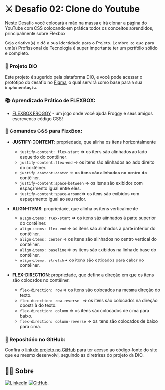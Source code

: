 # ⚔ Desafio 02: Clone do Youtube

Neste Desafio você colocará a mão na massa e irá clonar a página do YouTube com CSS colocando em prática todos os conceitos aprendidos, principalmente sobre Flexbox.

Seja criativo(a) e dê a sua identidade para o Projeto. Lembre-se que para um(a) Profissional de Tecnologia é super importante ter um portfólio sólido e completo.


### 📖 Projeto DIO

Este projeto é sugerido pela plataforma DIO, e você pode acessar o protótipo do desafio no [Figma](https://www.figma.com/file/lrRWUZPKnqMDZrSDJmZxUS/Desafio-de-Flexbox---DIO?type=design&node-id=1-2&mode=design&t=as8qUDYTDbSIxZnh-0), o qual servirá como base para a sua implementação.


### 📚 Aprendizado Prático de FLEXBOX:
 - [FLEXBOX FROGGY](https://flexboxfroggy.com/) - um jogo onde você ajuda Froggy e seus amigos escrevendo código CSS! 


### 🧮 Comandos CSS para FlexBox:


- **JUSTIFY-CONTENT**: propriedade, que alinha os itens horizontalmente
    - `justify-content: flex-start` => os itens são alinhados ao lado esquerdo do contêiner.
    - `justify-content:flex-end` => os itens são alinhados ao lado direito do contêiner.
    - `justify-content:center` => os itens são alinhados no centro do contêiner.
    - `justify-content:space-between` => os itens são exibidos com espaçamento igual entre eles.
    - `justify-content:space-around`=> os itens são exibidos com espaçamento igual ao seu redor.


- **ALIGN-ITEMS**: propriedade, que alinha os itens verticalmente
    - `align-items: flex-start` => os itens são alinhados à parte superior do contêiner.
    - `align-items: flex-end` => os itens são alinhados à parte inferior do contêiner.
    - `align-items: center` => os itens são alinhados no centro vertical do contêiner.
    - `align-items: baseline` => os itens são exibidos na linha de base do contêiner.
    - `align-items: stretch`=> os itens são esticados para caber no contêiner.


- **FLEX-DIRECTION**: propriedade, que define a direção em que os itens são colocados no contêiner. 
    - `flex-direction: row` => os itens são colocados na mesma direção do texto.
    - `flex-direction: row-reverse ` => os itens são colocados na direção oposta à do texto.
    - `flex-direction: column` => os itens são colocados de cima para baixo.
    - `flex-direction: column-reverse` => os itens são colocados de baixo para cima.


### 💽 Repositório no GitHub:

Confira o [link do projeto no GitHub](https://github.com/EmersonJesus/trilha-css-desafio-02) para ter acesso ao código-fonte do site que eu mesmo desenvolvi, seguindo as diretrizes do projeto da DIO.


## 👨‍💻 Sobre
[![LinkedIn](https://img.shields.io/badge/LinkedIn-blue?style=for-the-badge&logo=linkedin&logoColor=white)](https://www.linkedin.com/in/emerson-jesus-b84266195/)
[![GitHub](https://img.shields.io/badge/github-black?style=for-the-badge&logo=github&logoColor=white)](https://github.com/EmersonJesus).
